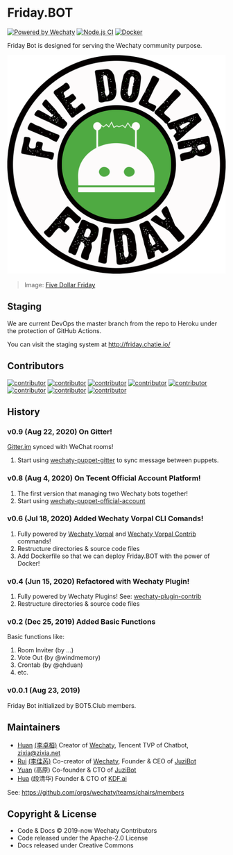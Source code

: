 # Friday.BOT

[![Powered by Wechaty](https://img.shields.io/badge/Powered%20By-Wechaty-brightgreen.svg)](https://github.com/wechaty/wechaty)
[![Node.js CI](https://github.com/wechaty/friday/workflows/Node.js%20CI/badge.svg)](https://github.com/wechaty/friday/actions?query=workflow%3A%22Node.js+CI%22)
[![Docker](https://github.com/wechaty/friday/workflows/Docker/badge.svg)](https://github.com/wechaty/friday/actions?query=workflow%3ADocker)

Friday Bot is designed for serving the Wechaty community purpose.

![Friday](docs/images/friday.svg)

> Image: [Five Dollar Friday](https://www.robsdogs.net.au/product/five-dollar-friday/)

## Staging

We are current DevOps the master branch from the repo to Heroku under the protection of GitHub Actions.

You can visit the staging system at <http://friday.chatie.io/>

## Contributors

[![contributor](https://sourcerer.io/fame/huan/wechaty/friday/images/0)](https://sourcerer.io/fame/huan/wechaty/friday/links/0)
[![contributor](https://sourcerer.io/fame/huan/wechaty/friday/images/1)](https://sourcerer.io/fame/huan/wechaty/friday/links/1)
[![contributor](https://sourcerer.io/fame/huan/wechaty/friday/images/2)](https://sourcerer.io/fame/huan/wechaty/friday/links/2)
[![contributor](https://sourcerer.io/fame/huan/wechaty/friday/images/3)](https://sourcerer.io/fame/huan/wechaty/friday/links/3)
[![contributor](https://sourcerer.io/fame/huan/wechaty/friday/images/4)](https://sourcerer.io/fame/huan/wechaty/friday/links/4)
[![contributor](https://sourcerer.io/fame/huan/wechaty/friday/images/5)](https://sourcerer.io/fame/huan/wechaty/friday/links/5)
[![contributor](https://sourcerer.io/fame/huan/wechaty/friday/images/6)](https://sourcerer.io/fame/huan/wechaty/friday/links/6)
[![contributor](https://sourcerer.io/fame/huan/wechaty/friday/images/7)](https://sourcerer.io/fame/huan/wechaty/friday/links/7)

## History

### v0.9 (Aug 22, 2020) On Gitter!

[Gitter.im](https://gitter.im/wechaty/wechaty) synced with WeChat rooms!

1. Start using [wechaty-puppet-gitter](https://github.com/wechaty/wechaty-puppet-gitter) to sync message between puppets.

### v0.8 (Aug 4, 2020) On Tecent Official Account Platform!

1. The first version that managing two Wechaty bots together!
1. Start using [wechaty-puppet-official-account](https://github.com/wechaty/wechaty-puppet-official-account)

### v0.6 (Jul 18, 2020) Added Wechaty Vorpal CLI Comands!

1. Fully powered by [Wechaty Vorpal](https://github.com/wechaty/wechaty-vorpal) and [Wechaty Vorpal Contrib](https://github.com/wechaty/wechaty-vorpa-contrib) commands!
1. Restructure directories & source code files
1. Add Dockerfile so that we can deploy Friday.BOT with the power of Docker!

### v0.4 (Jun 15, 2020) Refactored with Wechaty Plugin!

1. Fully powered by Wechaty Plugins! See: [wechaty-plugin-contrib](https://github.com/wechaty/wechaty-plugin-contrib)
1. Restructure directories & source code files

### v0.2 (Dec 25, 2019) Added Basic Functions

Basic functions like:

1. Room Inviter (by ...)
1. Vote Out (by @windmemory)
1. Crontab (by @qhduan)
1. etc.

### v0.0.1 (Aug 23, 2019)

Friday Bot initialized by BOT5.Club members.

## Maintainers

- [Huan](https://github.com/huan) [(李卓桓)](http://linkedin.com/in/zixia) Creator of [Wechaty](https://github.com/wechaty/wechaty), Tencent TVP of Chatbot, <zixia@zixia.net>
- [Rui](https://github.com/lijiarui) [(李佳芮)](https://lijiarui.github.io) Co-creator of [Wechaty](https://github.com/wechaty/wechaty), Founder & CEO of [JuziBot](https://www.juzi.bot/)
- [Yuan](https://github.com/windmemory) (高原) Co-founder & CTO of [JuziBot](https://www.juzi.bot/)
- [Hua](https://github.com/qhduan) (段清华) Founder & CTO of [KDF.ai](https://kdf.ai)

See: <https://github.com/orgs/wechaty/teams/chairs/members>

## Copyright & License

- Code & Docs © 2019-now Wechaty Contributors
- Code released under the Apache-2.0 License
- Docs released under Creative Commons
